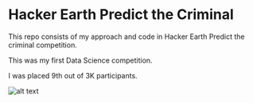 # Hacker Earth Predict the Criminal

This repo consists of my approach and code in Hacker Earth Predict the criminal competition. 

This was my first Data Science competition.

I was placed 9th out of 3K participants.

![alt text](https://image-store.slidesharecdn.com/53ef732f-4143-495c-8d5e-23a54cc2094a-original.jpeg)


